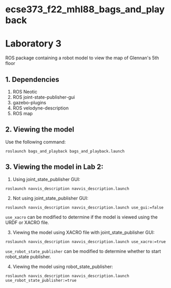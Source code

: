 # ecse373_f22_mhl88_bags_and_playback

# Laboratory 3

ROS package containing a robot model to view the map of Glennan's 5th floor

## 1. Dependencies
1. ROS Neotic
2. ROS joint-state-publisher-gui
3. gazebo-plugins
4. ROS velodyne-description
5. ROS map

## 2. Viewing the model

Use the following command:

`roslaunch bags_and_playback bags_and_playback.launch`

## 3. Viewing the model in Lab 2:

1. Using joint_state_publisher GUI:

`roslaunch navvis_description navvis_description.launch`

2. Not using joint_state_publisher GUI:

`roslaunch navvis_description navvis_description.launch use_gui:=false` 

`use_xacro` can be modified to determine if the model is viewed using the URDF or XACRO file.

3. Viewing the model using XACRO file with joint_state_publisher GUI:

`roslaunch navvis_description navvis_description.launch use_xacro:=true`

`use_robot_state_publisher` can be modified to determine whether to start robot_state publisher.

4. Viewing the model using robot_state_publisher:

`roslaunch navvis_description navvis_description.launch use_robot_state_publisher:=true`
